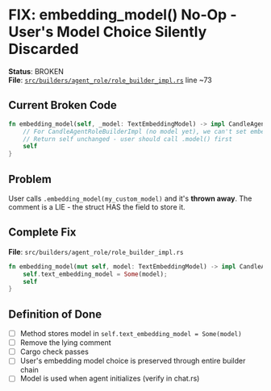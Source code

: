 # FIX: embedding_model() No-Op - User's Model Choice Silently Discarded

**Status**: BROKEN  
**File**: [`src/builders/agent_role/role_builder_impl.rs`](../packages/candle/src/builders/agent_role/role_builder_impl.rs) line ~73

## Current Broken Code

```rust
fn embedding_model(self, _model: TextEmbeddingModel) -> impl CandleAgentRoleBuilder {
    // For CandleAgentRoleBuilderImpl (no model yet), we can't set embedding model without text model
    // Return self unchanged - user should call .model() first
    self
}
```

## Problem

User calls `.embedding_model(my_custom_model)` and it's **thrown away**. The comment is a LIE - the struct HAS the field to store it.

## Complete Fix

**File**: `src/builders/agent_role/role_builder_impl.rs`

```rust
fn embedding_model(mut self, model: TextEmbeddingModel) -> impl CandleAgentRoleBuilder {
    self.text_embedding_model = Some(model);
    self
}
```

## Definition of Done

- [ ] Method stores model in `self.text_embedding_model = Some(model)`
- [ ] Remove the lying comment
- [ ] Cargo check passes
- [ ] User's embedding model choice is preserved through entire builder chain
- [ ] Model is used when agent initializes (verify in chat.rs)
